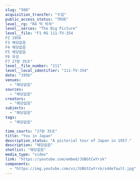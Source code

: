 ```yaml
---
slug: "508"
acquisition_transfer: "수집"
public_access_status: "TRUE"
level__rg: "R4 빅 픽쳐"
level__series: "The Big Picture"
level__file: "F1 RG 111-TV-354
F2 1956
F3 해당없음
F4 해당없음
F5 해당없음
F6 유성
F7 27분 35초"
level__file_number: "111"
level__local_identifier: "111-TV-354"
date: "1956"
venues: 
  - "해당없음"
sources: 
  - "해당없음"
creators: 
  - "해당없음"
subjects: 
  - "해당없음"
tags: 
  - "해당없음"

time_courts: "27분 35초"
title: "You in Japan"
description_status: "A pictorial tour of Japan in 1957."
description: "해당없음"
shotlist: "해당없음"
media_type: "video"
link: "https://youtube.com/embed/JUBGtCwYrsk"
components: 
  - "https://img.youtube.com/vi/JUBGtCwYrsk/sddefault.jpg"
---
```

